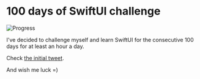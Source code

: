 # 100 days of SwiftUI challenge

![Progress](https://progress-bar.dev/62/?title=71h%2025m%20)


I've decided to challenge myself and learn SwiftUI for the consecutive 100 days for at least an hour a day.

Check [the initial tweet](https://twitter.com/ck3g/status/1188362654324318208).

And wish me luck =)

